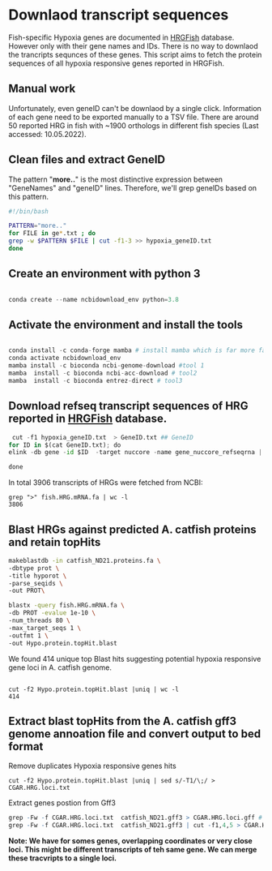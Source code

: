 
# Downlaod transcript sequences 

Fish-specific Hypoxia genes are documented in [HRGFish](https://mail.nbfgr.res.in/HRGFish/index.php) database.
However only with their gene names and IDs. There is no way to downlaod the trancripts sequnces of these genes.
This script aims to fetch the protein sequences of all hypoxia responsive genes reported in HRGFish.

## Manual work
Unfortunately, even geneID can't be downlaod by a single click. Information of each gene need to be exported manually to a TSV file.
There are around 50 reported HRG in fish with ~1900 orthologs in different fish species (Last accessed: 10.05.2022).

## Clean files and extract GeneID
The pattern "**more..**" is the most distinctive expression between "GeneNames" and "geneID" lines. Therefore, we'll grep geneIDs based on this pattern.
```bash
#!/bin/bash

PATTERN="more.."
for FILE in ge*.txt ; do
grep -w $PATTERN $FILE | cut -f1-3 >> hypoxia_geneID.txt
done
```

## Create an environment with python 3

```python

conda create --name ncbidownload_env python=3.8

```


## Activate the environment and install the tools

```python

conda install -c conda-forge mamba # install mamba which is far more fasta thana conda
conda activate ncbidownload_env 
mamba install -c bioconda ncbi-genome-download #tool 1
mamba  install -c bioconda ncbi-acc-download # tool2
mamba  install -c bioconda entrez-direct # tool3

```


## Download refseq transcript sequences of HRG  reported in [HRGFish](https://mail.nbfgr.res.in/HRGFish/index.php) database.



```python
 cut -f1 hypoxia_geneID.txt  > GeneID.txt ## GeneID
for ID in $(cat GeneID.txt); do
elink -db gene -id $ID  -target nuccore -name gene_nuccore_refseqrna | efetch -format fasta >> fish.HRG.mRNA.fa

done
```
 
 In total 3906 transcripts of HRGs were fetched from NCBI:

 ```
 grep ">" fish.HRG.mRNA.fa | wc -l
 3806
 ```

## Blast HRGs against predicted  A. catfish proteins and retain topHits
```bash
makeblastdb -in catfish_ND21.proteins.fa \
-dbtype prot \
-title hyporot \
-parse_seqids \
-out PROT\

blastx -query fish.HRG.mRNA.fa \
-db PROT -evalue 1e-10 \
-num_threads 80 \
-max_target_seqs 1 \
-outfmt 1 \
-out Hypo.protein.topHit.blast

```
We found 414 unique top Blast hits suggesting potential hypoxia responsive gene loci in A. catfish genome.

```

cut -f2 Hypo.protein.topHit.blast |uniq | wc -l
414
```





## Extract blast topHits from the A. catfish gff3 genome annoation file and convert output to bed format

Remove duplicates Hypoxia responsive genes hits


```
cut -f2 Hypo.protein.topHit.blast |uniq | sed s/-T1/\;/ > CGAR.HRG.loci.txt
```

Extract genes postion from Gff3

```R
grep -Fw -f CGAR.HRG.loci.txt  catfish_ND21.gff3 > CGAR.HRG.loci.gff # as gff
grep -Fw -f CGAR.HRG.loci.txt  catfish_ND21.gff3 | cut -f1,4,5 > CGAR.HRG.loci.gff # Chr# with genes postions (BED)
```

**Note: We have for somes genes, overlapping coordinates or very close loci. This might be different transcripts of teh same gene. 
We can merge these tracvripts to a single loci.**
